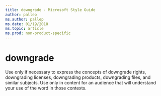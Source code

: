 ```yaml
---
title: downgrade - Microsoft Style Guide
author: pallep
ms.author: pallep
ms.date: 01/19/2018
ms.topic: article
ms.prod: non-product-specific
---
```


# downgrade

Use
only if necessary to express the concepts of downgrade rights,
downgrading licenses, downgrading products, downgrading files, and
similar subjects. Use only in content for an audience that will
understand your use of the word in those contexts. 
